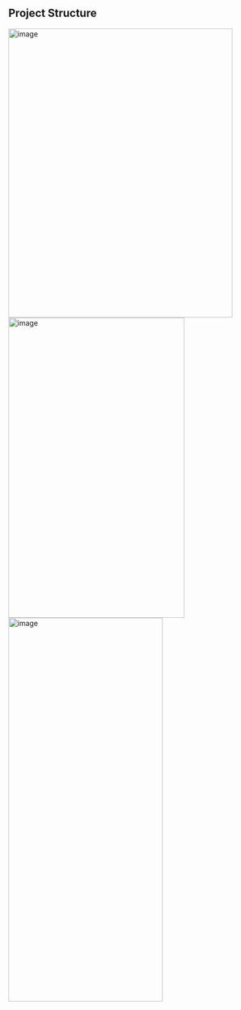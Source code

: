 <h2> Project Structure</h2>
    <img width="443" height="571" alt="image" src="https://github.com/user-attachments/assets/bd9f5423-6f2c-442e-aea9-2dabf70d55ab" />
    <img width="348" height="593" alt="image" src="https://github.com/user-attachments/assets/a1608c1e-3f11-4e61-ae5c-c8cb990c80e7" />

<img width="305" height="758" alt="image" src="https://github.com/user-attachments/assets/37f96dbd-eb64-4b74-858f-3189cf96e8dd" />

